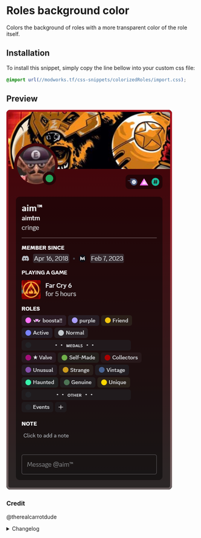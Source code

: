 # Roles background color

Colors the background of roles with a more transparent color of the role itself.

## Installation

To install this snippet, simply copy the line bellow into your custom css file:

```css
@import url(//modworks.tf/css-snippets/colorizedRoles/import.css);
```

## Preview

![image](https://raw.githubusercontent.com/WhyiMicro/css-snippets/main/_previews/colorizedRoles.png)

### Credit

@therealcarrotdude

<details>
<summary>Changelog</summary>

## 1.0.0

- Moved from old repo to new one

</details>
